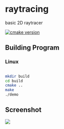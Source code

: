 # raytracing
basic 2D raytracer 

[![cmake version](https://img.shields.io/badge/cmake-v3.21.1-blue)](https://cmake.org/download/)


## Building Program

### Linux

```sh

mkdir build
cd build
cmake ..
make
./demo

```

## Screenshot

![](https://i.imgur.com/gp6yEbc)
